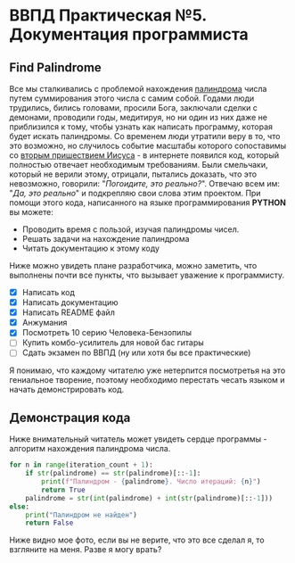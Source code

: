 # ВВПД Практическая №5. Документация программиста
## Find Palindrome

Все мы сталкивались с проблемой нахождения [палиндрома](https://ru.wikipedia.org/wiki/Палиндром) числа путем суммирования этого числа с самим собой. Годами люди трудились, бились головами, просили Бога, заключали сделки с демонами, проводили годы, медитируя, но ни один из них даже не приблизился к тому, чтобы узнать как написать программу, которая будет искать палиндромы. Со временем люди утратили веру в то, что это возможно, но случилось событие масштабы которого сопоставимы со [вторым пришествием Иисуса](https://en.wikipedia.org/wiki/Second_Coming) - в интернете появился код, который полностью отвечает необходимым требованиям. Были смельчаки, который не верили этому, отрицали, пытались доказать, что это невозможно, говорили: "*Погоидите, это реально?*". Отвечаю всем им: "*Да, это реально*" и подкрепляю свои слова этим проектом. При помощи этого кода, написанного на языке программирования **PYTHON** вы можете:

* Проводить время с пользой, изучая палиндромы чисел.
* Решать задачи на нахождение палиндрома
* Читать документацию к этому коду

Ниже можно увидеть плане разработчика, можно заметить, что выполнены почти все пункты, что вызывает уважение к программисту.
- [x] Написать код
- [x] Написать документацию
- [x] Написать README файл
- [x] Анжумания
- [x] Посмотреть 10 серию Человека-Бензопилы
- [ ] Купить комбо-усилитель для новой бас гитары
- [ ] Сдать экзамен по ВВПД (ну или хотя бы все практические)
 
 Я понимаю, что каждому читателю уже нетерпится посмотретья на это гениальное творение, поэтому необходимо перестать чесать языком и начать демонстрировать код.
 
 ## Демонстрация кода
Ниже внимательный читатель может увидеть сердце программы - алгоритм нахождения палиндрома числа.
```python
for n in range(iteration_count + 1):
    if str(palindrome) == str(palindrome)[::-1]:
        print(f"Палиндром - {palindrome}. Число итераций: {n}")
        return True
    palindrome = str(int(palindrome) + int(str(palindrome)[::-1]))
else:
    print("Палиндром не найден")
    return False
```
Ниже видно мое фото, если вы не верите, что это все сделал я, то взгляните на меня. Разве я могу врать?

